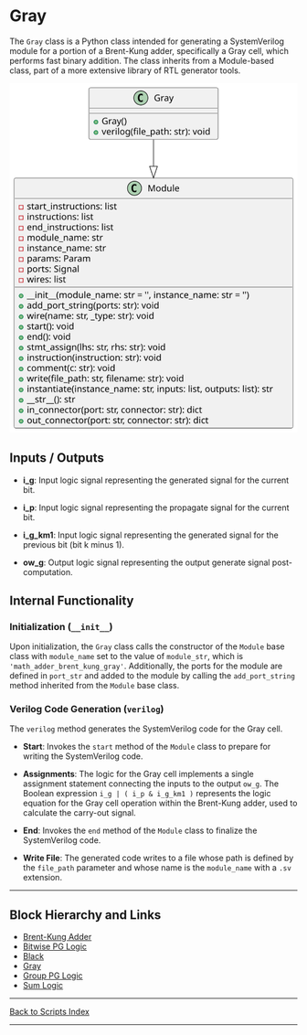# Gray

The `Gray` class is a Python class intended for generating a SystemVerilog module for a portion of a Brent-Kung adder, specifically a Gray cell, which performs fast binary addition. The class inherits from a Module-based class, part of a more extensive library of RTL generator tools.

![Gray UML](../../images_scripts_uml/Adder_Gray.svg)

## Inputs / Outputs

- **i_g**: Input logic signal representing the generated signal for the current bit.

- **i_p**: Input logic signal representing the propagate signal for the current bit.

- **i_g_km1**: Input logic signal representing the generated signal for the previous bit (bit k minus 1).

- **ow_g**: Output logic signal representing the output generate signal post-computation.

## Internal Functionality

### Initialization (`__init__`)

Upon initialization, the `Gray` class calls the constructor of the `Module` base class with `module_name` set to the value of `module_str`, which is `'math_adder_brent_kung_gray'`. Additionally, the ports for the module are defined in `port_str` and added to the module by calling the `add_port_string` method inherited from the `Module` base class.

### Verilog Code Generation (`verilog`)

The `verilog` method generates the SystemVerilog code for the Gray cell.

- **Start**: Invokes the `start` method of the `Module` class to prepare for writing the SystemVerilog code.

- **Assignments**: The logic for the Gray cell implements a single assignment statement connecting the inputs to the output `ow_g`. The Boolean expression `i_g | ( i_p & i_g_km1 )` represents the logic equation for the Gray cell operation within the Brent-Kung adder, used to calculate the carry-out signal.

- **End**: Invokes the `end` method of the `Module` class to finalize the SystemVerilog code.

- **Write File**: The generated code writes to a file whose path is defined by the `file_path` parameter and whose name is the `module_name` with a `.sv` extension.

---

## Block Hierarchy and Links

- [Brent-Kung Adder](brent_kung_adder.md)
- [Bitwise PG Logic](bitwise_pg_logic.md)
- [Black](black.md)
- [Gray](gray.md)
- [Group PG Logic](group_pg_logic.md)
- [Sum Logic](sum_logic.md)

---

[Back to Scripts Index](index.md)

---
